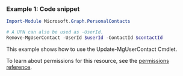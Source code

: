 ### Example 1: Code snippet

```powershellImport-Module Microsoft.Graph.PersonalContacts

# A UPN can also be used as -UserId.
Remove-MgUserContact -UserId $userId -ContactId $contactId
```
This example shows how to use the Update-MgUserContact Cmdlet.
To learn about permissions for this resource, see the [permissions reference](/graph/permissions-reference).

